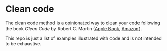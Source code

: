 # Clean code

The clean code method is a opinionated way to clean your code following the book _Clean Code_ by Robert C. Martin ([Apple Book](https://books.apple.com/ca/audiobook/clean-code-a-handbook-of-agile-software/id1556265951), [Amazon](https://www.amazon.ca/Clean-Code-Robert-Martin-Craftsmanship/dp/B08LF126HT/ref=tmm_pap_swatch_0?_encoding=UTF8&qid=&sr=)).

This repo is just a list of examples illustrated with code and is not intended to be exhaustive.
